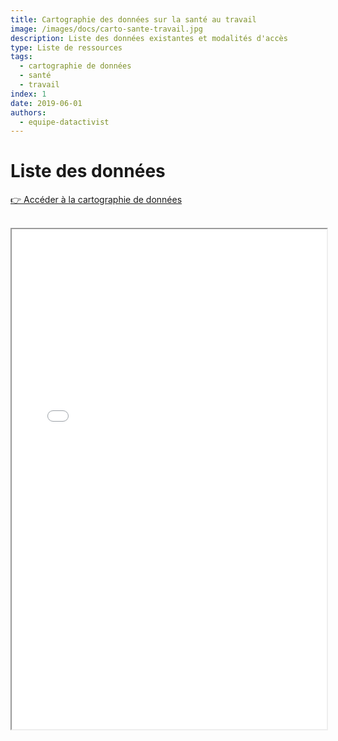 ```yaml
---
title: Cartographie des données sur la santé au travail
image: /images/docs/carto-sante-travail.jpg
description: Liste des données existantes et modalités d'accès
type: Liste de ressources
tags:
  - cartographie de données
  - santé
  - travail
index: 1 
date: 2019-06-01
authors:
  - equipe-datactivist
--- 
```


# Liste des données

<a href="/datamap/datamap?data=&datamap-id=sante-travail&view=gallery" class="customButton">👉 Accéder à la cartographie de données</a>

</br>

<iframe
  width="100%"
  height="800"
  src="/view/datamaplight?data&datamap-id=sante-travail"
  sandbox="allow-same-origin allow-scripts">
</iframe>
